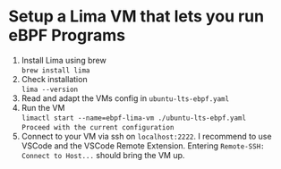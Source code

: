 # Setup a Lima VM that lets you run eBPF Programs

1. Install Lima using brew  
   `brew install lima`
2. Check installation  
   `lima --version`
3. Read and adapt the VMs config in `ubuntu-lts-ebpf.yaml`
4. Run the VM  
   `limactl start --name=ebpf-lima-vm ./ubuntu-lts-ebpf.yaml`  
   `Proceed with the current configuration`
5. Connect to your VM via ssh on `localhost:2222`. I recommend to use VSCode and the VSCode Remote Extension. Entering `Remote-SSH: Connect to Host...` should bring the VM up.
